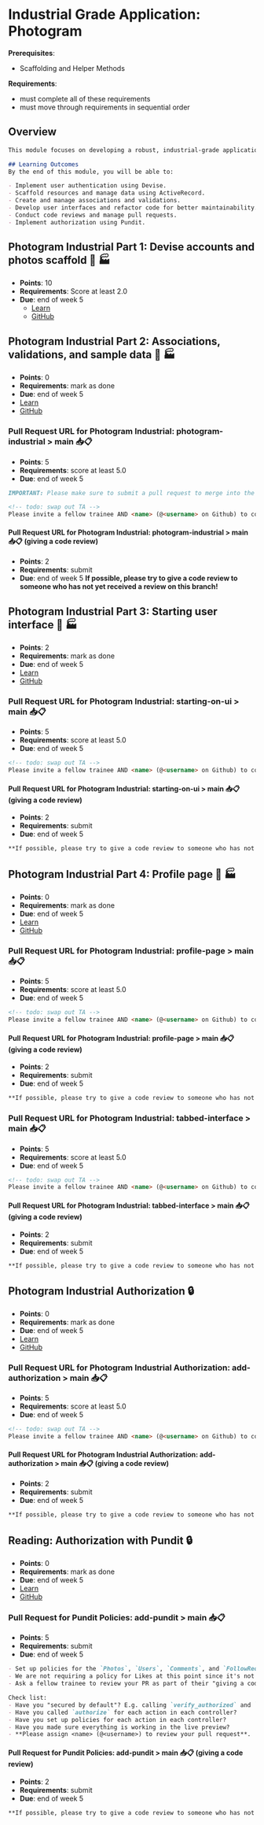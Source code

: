 # Industrial Grade Application: Photogram

**Prerequisites**:
- Scaffolding and Helper Methods

**Requirements**:
- must complete all of these requirements
- must move through requirements in sequential order

## Overview
```md
This module focuses on developing a robust, industrial-grade application called Photogram. You will work through various stages of building this application, implementing user accounts, associations, validations, and user interfaces. The module also includes lessons on code reviews, pull requests, and authorization with Pundit.

## Learning Outcomes
By the end of this module, you will be able to:

- Implement user authentication using Devise.
- Scaffold resources and manage data using ActiveRecord.
- Create and manage associations and validations.
- Develop user interfaces and refactor code for better maintainability.
- Conduct code reviews and manage pull requests.
- Implement authorization using Pundit.
```

## Photogram Industrial Part 1: Devise accounts and photos scaffold 📸 🏭
- **Points**: 10
- **Requirements**: Score at least 2.0
- **Due**: end of week 5
  - [Learn](https://learn.firstdraft.com/lessons/197-photogram-industrial-part-1)
  - [GitHub](https://github.com/appdev-lessons/photogram-industrial-part-1)

## Photogram Industrial Part 2: Associations, validations, and sample data 📸 🏭
- **Points**: 0
- **Requirements**:  mark as done
- **Due**: end of week 5
- [Learn](https://learn.firstdraft.com/lessons/198-photogram-industrial-part-2)
- [GitHub](https://github.com/appdev-lessons/photogram-industrial-part-2)

### Pull Request URL for Photogram Industrial: photogram-industrial > main 📥📋
- **Points**: 5
- **Requirements**:  score at least 5.0
- **Due**: end of week 5
```md
IMPORTANT: Please make sure to submit a pull request to merge into the `main` branch of <u>your own repository</u>. We do not want to submit requests to pull into the `appdev-projects` repository! 😵‍💫

<!-- todo: swap out TA -->
Please invite a fellow trainee AND <name> (@<username> on Github) to collaborate on your repository. Also, be sure to have them both review your pull request.
```

#### Pull Request URL for Photogram Industrial: photogram-industrial > main 📥📋 (giving a code review)
- **Points**: 2
- **Requirements**:  submit
- **Due**: end of week 5
  **If possible, please try to give a code review to someone who has not yet received a review on this branch!**

## Photogram Industrial Part 3: Starting user interface 📸 🏭
- **Points**: 2
- **Requirements**: mark as done
- **Due**: end of week 5
- [Learn](https://learn.firstdraft.com/lessons/199-photogram-industrial-part-3)
- [GitHub](https://github.com/appdev-lessons/photogram-industrial-part-3)


### Pull Request URL for Photogram Industrial: starting-on-ui > main 📥📋
- **Points**: 5
- **Requirements**:  score at least 5.0
- **Due**: end of week 5
```md
<!-- todo: swap out TA -->
Please invite a fellow trainee AND <name> (@<username> on Github) to collaborate on your repository. Also, be sure to have them both review your pull request.
```

#### Pull Request URL for Photogram Industrial: starting-on-ui > main  📥📋 (giving a code review)
- **Points**: 2
- **Requirements**:  submit
- **Due**: end of week 5
```md
**If possible, please try to give a code review to someone who has not yet received a review on this branch!**
```

## Photogram Industrial Part 4: Profile page 📸 🏭
- **Points**: 0
- **Requirements**:  mark as done
- **Due**: end of week 5
- [Learn](https://learn.firstdraft.com/lessons/200-photogram-industrial-part-4)
- [GitHub](https://github.com/appdev-lessons/photogram-industrial-part-4)


### Pull Request URL for Photogram Industrial: profile-page > main  📥📋
- **Points**: 5
- **Requirements**:  score at least 5.0
- **Due**: end of week 5
```md
<!-- todo: swap out TA -->
Please invite a fellow trainee AND <name> (@<username> on Github) to collaborate on your repository. Also, be sure to have them both review your pull request.
```
#### Pull Request URL for Photogram Industrial: profile-page > main  📥📋 (giving a code review)
- **Points**: 2
- **Requirements**:  submit
- **Due**: end of week 5
```md
**If possible, please try to give a code review to someone who has not yet received a review on this branch!**
```

### Pull Request URL for Photogram Industrial: tabbed-interface > main  📥📋
- **Points**: 5
- **Requirements**:  score at least 5.0
- **Due**: end of week 5
```md
<!-- todo: swap out TA -->
Please invite a fellow trainee AND <name> (@<username> on Github) to collaborate on your repository. Also, be sure to have them both review your pull request.
```

#### Pull Request URL for Photogram Industrial: tabbed-interface > main  📥📋 (giving a code review)
- **Points**: 2
- **Requirements**:  submit
- **Due**: end of week 5
```md
**If possible, please try to give a code review to someone who has not yet received a review on this branch!**
```

## Photogram Industrial Authorization 🔒
- **Points**: 0
- **Requirements**:  mark as done
- **Due**: end of week 5
- [Learn](https://learn.firstdraft.com/lessons/201-photogram-industrial-authorization)
- [GitHub](https://github.com/appdev-lessons/photogram-industrial-authorization)


### Pull Request URL for Photogram Industrial Authorization: add-authorization > main 📥📋
- **Points**: 5
- **Requirements**:  score at least 5.0
- **Due**: end of week 5
```md
<!-- todo: swap out TA -->
Please invite a fellow trainee AND <name> (@<username> on Github) to collaborate on your repository. Also, be sure to have them both review your pull request.
```

#### Pull Request URL for Photogram Industrial Authorization: add-authorization > main 📥📋 (giving a code review)
- **Points**: 2
- **Requirements**:  submit
- **Due**: end of week 5
```md
**If possible, please try to give a code review to someone who has not yet received a review on this branch!**
```

## Reading: Authorization with Pundit 🔒
- **Points**: 0
- **Requirements**:  mark as done
- **Due**: end of week 5
- [Learn](https://learn.firstdraft.com/lessons/202-pundit-authorization)
- [GitHub](https://github.com/appdev-lessons/pundit-authorization)


### Pull Request for Pundit Policies: add-pundit > main 📥📋
- **Points**: 5
- **Requirements**:  submit
- **Due**: end of week 5
```md
- Set up policies for the `Photos`, `Users`, `Comments`, and `FollowRequests` controllers.
- We are not requiring a policy for Likes at this point since it's not fully implemented.
- Ask a fellow trainee to review your PR as part of their "giving a code review" assignment.

Check list:
- Have you "secured by default"? E.g. calling `verify_authorized` and `verify_policy_scoped` after each action in the application controller.
- Have you called `authorize` for each action in each controller?
- Have you set up policies for each action in each controller?
- Have you made sure everything is working in the live preview?
- **Please assign <name> (@<username>) to review your pull request**.
```

#### Pull Request for Pundit Policies: add-pundit > main 📥📋 (giving a code review)
- **Points**: 2
- **Requirements**:  submit
- **Due**: end of week 5
```md
**If possible, please try to give a code review to someone who has not yet received a review on this branch!**
```
